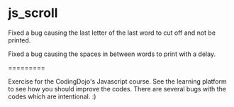 js_scroll
=========
Fixed a bug causing the last letter of the last word to cut off and not be printed.

Fixed a bug causing the spaces in between words to print with a delay.

=========

Exercise for the CodingDojo's Javascript course.  See the learning platform to see how you should improve the codes.  There are several bugs with the codes which are intentional. :)
